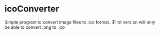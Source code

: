 # icoConverter
Simple program to convert image files to .ico format. (First version will only be able to convert .png to .ico
